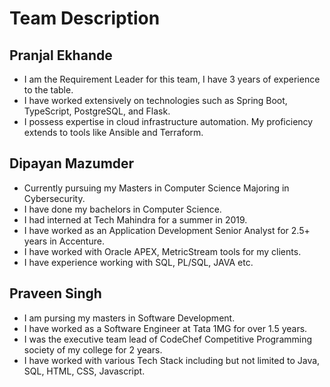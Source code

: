 # Team Description

## Pranjal Ekhande
-  I am the Requirement Leader for this team, I have 3 years of experience to the table. 
-  I have worked extensively on technologies such as Spring Boot, TypeScript, PostgreSQL, and Flask. 
-  I possess expertise in cloud infrastructure automation. My proficiency extends to tools like Ansible and Terraform.

## Dipayan Mazumder
- Currently pursuing my Masters in Computer Science Majoring in Cybersecurity.
- I have done my bachelors in Computer Science.
- I had interned at Tech Mahindra for a summer in 2019.
- I have worked as an Application Development Senior Analyst for 2.5+ years in Accenture.
- I have worked with Oracle APEX, MetricStream tools for my clients.
- I have experience working with SQL, PL/SQL, JAVA etc. 

## Praveen Singh
- I am pursing my masters in Software Development.
- I have worked as a Software Engineer at Tata 1MG for over 1.5 years.
- I was the executive team lead of CodeChef Competitive Programming society of my college for 2 years.
- I have worked with various Tech Stack including but not limited to Java, SQL, HTML, CSS, Javascript.
